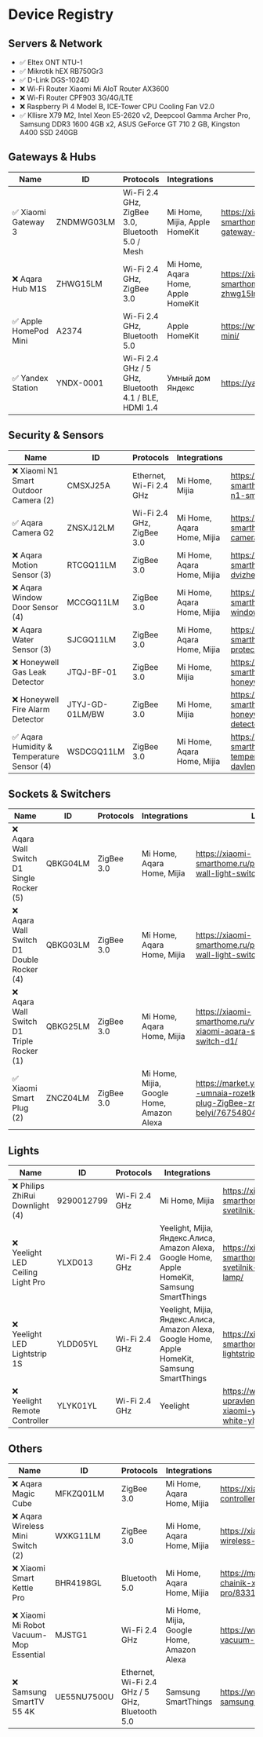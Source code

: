 # Device Registry

## Servers & Network

* ✅ Eltex ONT NTU-1
* ✅ Mikrotik hEX RB750Gr3
* ✅ D-Link DGS-1024D
* ❌ Wi-Fi Router Xiaomi Mi AIoT Router AX3600
* ❌ Wi-Fi Router CPF903 3G/4G/LTE
* ❌ Raspberry Pi 4 Model B, ICE-Tower CPU Cooling Fan V2.0
* ✅ Kllisre X79 M2, Intel Xeon E5-2620 v2, Deepcool Gamma Archer Pro, Samsung DDR3 1600 4GB x2, ASUS GeForce GT 710 2 GB, Kingston A400 SSD 240GB

## Gateways & Hubs

| Name | ID | Protocols | Integrations | Link | Comments |
| --- | --- | --- | --- | --- | --- |
| ✅ Xiaomi Gateway 3 | ZNDMWG03LM | Wi-Fi 2.4 GHz, ZigBee 3.0, Bluetooth 5.0 / Mesh | Mi Home, Mijia, Apple HomeKit | https://xiaomi-smarthome.ru/shlyuz-xiaomi-gateway-3/ | Lock firmware on v1.5.0_0102 for integration via https://github.com/AlexxIT/XiaomiGateway3 |
| ❌ Aqara Hub M1S | ZHWG15LM | Wi-Fi 2.4 GHz, ZigBee 3.0 | Mi Home, Aqara Home, Apple HomeKit | https://xiaomi-smarthome.ru/aqara-hub-m1s-zhwg15lm/ | - |
| ✅ Apple HomePod Mini | A2374 | Wi-Fi 2.4 GHz, Bluetooth 5.0 | Apple HomeKit | https://www.apple.com/homepod-mini/ | - |
| ✅ Yandex Station | YNDX-0001 | Wi-Fi 2.4 GHz / 5 GHz, Bluetooth 4.1 / BLE, HDMI 1.4 | Умный дом Яндекс | https://yandex.ru/alice/station/ | - |

## Security & Sensors

| Name | ID | Protocols | Integrations | Link | Comments |
| --- | --- | --- | --- | --- | --- |
| ❌ Xiaomi N1 Smart Outdoor Camera (2) | CMSXJ25A | Ethernet, Wi-Fi 2.4 GHz | Mi Home, Mijia | https://xiaomi-smarthome.ru/product/xiaobai-n1-smart-outdoor-camera/ | Wi-Fi Hotspot function |
| ✅ Aqara Camera G2 | ZNSXJ12LM | Wi-Fi 2.4 GHz, ZigBee 3.0 | Mi Home, Aqara Home, Mijia | https://xiaomi-smarthome.ru/aqara-smart-camera-g2/ | MQTT unsupported |
| ❌ Aqara Motion Sensor (3) | RTCGQ11LM | ZigBee 3.0 | Mi Home, Aqara Home, Mijia | https://xiaomi-smarthome.ru/datchik-dvizheniya-aqara/ | - |
| ❌ Aqara Window Door Sensor (4) | MCCGQ11LM | ZigBee 3.0 | Mi Home, Aqara Home, Mijia | https://xiaomi-smarthome.ru/product/aqara-window-door-sensor/ | - |
| ❌ Aqara Water Sensor (3) | SJCGQ11LM | ZigBee 3.0 | Mi Home, Aqara Home, Mijia | https://xiaomi-smarthome.ru/xiaomi-datchik-protechek/ | - |
| ❌ Honeywell Gas Leak Detector | JTQJ-BF-01 | ZigBee 3.0 | Mi Home, Mijia | https://xiaomi-smarthome.ru/product/mijia-honeywell-gas-leak-detector/ | - |
| ❌ Honeywell Fire Alarm Detector | JTYJ-GD-01LM/BW | ZigBee 3.0 | Mi Home, Mijia | https://xiaomi-smarthome.ru/product/mijia-honeywell-fire-alarm-detector/ | - |
| ✅ Aqara Humidity & Temperature Sensor (4) | WSDCGQ11LM | ZigBee 3.0 | Mi Home, Aqara Home, Mijia | https://xiaomi-smarthome.ru/datchik-temperatury-vlazhnosti-i-davleniya-aqara/ | - |

## Sockets & Switchers

| Name | ID | Protocols | Integrations | Link | Comments |
| --- | --- | --- | --- | --- | --- |
| ❌ Aqara Wall Switch D1 Single Rocker (5) | QBKG04LM | ZigBee 3.0 | Mi Home, Aqara Home, Mijia | https://xiaomi-smarthome.ru/product/aqara-wall-light-switch-one-button/ | No zero line |
| ❌ Aqara Wall Switch D1 Double Rocker (4) | QBKG03LM | ZigBee 3.0 | Mi Home, Aqara Home, Mijia | https://xiaomi-smarthome.ru/product/aqara-wall-light-switch-double-key/ | No zero line |
| ❌ Aqara Wall Switch D1 Triple Rocker (1) | QBKG25LM | ZigBee 3.0 | Mi Home, Aqara Home, Mijia | https://xiaomi-smarthome.ru/vyklyuchateli-xiaomi-aqara-smart-wall-switch-d1/ | No zero line |
| ✅ Xiaomi Smart Plug (2) | ZNCZ04LM | ZigBee 3.0 | Mi Home, Mijia, Google Home, Amazon Alexa | https://market.yandex.ru/product--umnaia-rozetka-xiaomi-smart-plug-ZigBee-zncz04lm-mi-belyi/767548040 | - |

## Lights

| Name | ID | Protocols | Integrations | Link | Comments |
| --- | --- | --- | --- | --- | --- |
| ❌ Philips ZhiRui Downlight (4) | 9290012799 | Wi-Fi 2.4 GHz | Mi Home, Mijia | https://xiaomi-smarthome.ru/tochechnyj-svetilnik-xiaomi-philips-zhirui/ | Parallel connection with zero line |
| ❌ Yeelight LED Ceiling Light Pro | YLXD013 | Wi-Fi 2.4 GHz | Yeelight, Mijia, Яндекс.Алиса, Amazon Alexa, Google Home, Apple HomeKit, Samsung SmartThings | https://xiaomi-smarthome.ru/potolochnyj-svetilnik-yeelight-led-ceiling-lamp/ | - |
| ❌ Yeelight LED Lightstrip 1S | YLDD05YL | Wi-Fi 2.4 GHz | Yeelight, Mijia, Яндекс.Алиса, Amazon Alexa, Google Home, Apple HomeKit, Samsung SmartThings | https://xiaomi-smarthome.ru/yeelight-led-lightstrip-plus/ | - |
| ❌ Yeelight Remote Controller | YLYK01YL | Wi-Fi 2.4 GHz | Yeelight | https://www.ozon.ru/product/pult-upravleniya-dlya-svetilnika-xiaomi-yeelight-remote-control-white-ylyk01yl-203853587 | - |

## Others

| Name | ID | Protocols | Integrations | Link | Comments |
| --- | --- | --- | --- | --- | --- |
| ❌ Aqara Magic Cube | MFKZQ01LM | ZigBee 3.0 | Mi Home, Aqara Home, Mijia | https://xiaomi-smarthome.ru/aqara-cube-controller/ | - |
| ❌ Aqara Wireless Mini Switch (2) | WXKG11LM | ZigBee 3.0 | Mi Home, Aqara Home, Mijia | https://xiaomi-smarthome.ru/aqara-wireless-switch/ | - |
| ❌ Xiaomi Smart Kettle Pro | BHR4198GL | Bluetooth 5.0 | Mi Home, Aqara Home, Mijia | https://market.yandex.ru/product--chainik-xiaomi-mi-smart-kettle-pro/833199025 | - |
| ❌ Xiaomi Mi Robot Vacuum-Mop Essential | MJSTG1 | Wi-Fi 2.4 GHz | Mi Home, Mijia, Google Home, Amazon Alexa | https://www.mi.com/ru/mi-robot-vacuum-mop-essential/ | - |
| ❌ Samsung SmartTV 55 4K | UE55NU7500U | Ethernet, Wi-Fi 2.4 GHz / 5 GHz, Bluetooth 5.0 | Samsung SmartThings | https://www.mvideo.ru/products/televizor-samsung-ue55nu7500u-10018553 | - |
